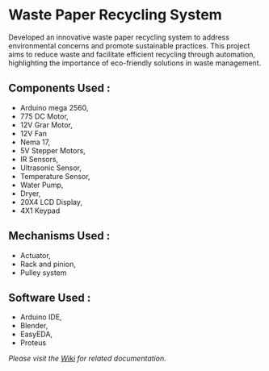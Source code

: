 # Waste Paper Recycling System

Developed an innovative waste paper recycling system to address environmental concerns and promote sustainable practices. This project aims to reduce waste and facilitate efficient recycling through automation, highlighting the importance of eco-friendly solutions in waste management.

## Components Used :
- Arduino mega 2560,
- 775 DC Motor,
- 12V Grar Motor,
- 12V Fan
- Nema 17,
- 5V Stepper Motors,
- IR Sensors,
- Ultrasonic Sensor,
- Temperature Sensor,
- Water Pump,
- Dryer,
- 20X4 LCD Display,
- 4X1 Keypad


## Mechanisms Used :
- Actuator,
- Rack and pinion,
- Pulley system


## Software Used :
- Arduino IDE,
- Blender,
- EasyEDA,
- Proteus



*Please visit the [Wiki](https://github.com/AshanSalinda/Hardware-Project/wiki) for related documentation.*
